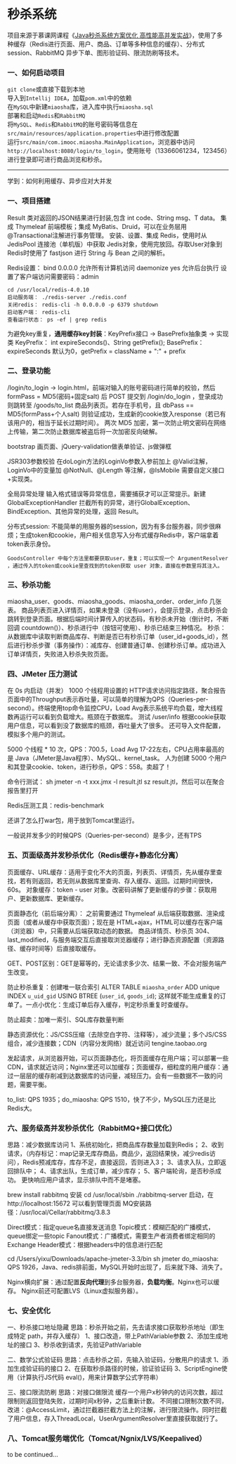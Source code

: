 # 秒杀系统

项目来源于慕课网课程《[Java秒杀系统方案优化 高性能高并发实战](https://coding.imooc.com/class/chapter/168.html)》，使用了多种缓存（Redis进行页面、用户、商品、订单等多种信息的缓存）、分布式session、RabbitMQ 异步下单、图形验证码、限流防刷等技术。

### 一、如何启动项目

`git clone`或直接下载到本地  
导入到`Intellij IDEA`，加载`pom.xml`中的依赖  
在`MySQL`中新建`miaosha`库，进入库中执行`miaosha.sql`  
部署和启动`Redis`和`RabbitMQ`  
将`MySQL`、`Redis`和`RabbitMQ`的账号密码等信息在`src/main/resources/application.properties`中进行修改配置  
运行`src/main/com.imooc.miaosha.MainApplication`，浏览器中访问`http://localhost:8080/login/to_login`，使用账号（13366061234，123456）进行登录即可进行商品浏览和秒杀。










---
学到：如何利用缓存、异步应对大并发

### 一、项目搭建
Result 类对返回的JSON结果进行封装,包含 int code、String msg、T data。
集成 Thymeleaf 前端模板；集成 MyBatis、Druid，可以在业务层用@Transactional注解进行事务管理。
安装、设置、集成 Redis，使用时从 JedisPool 连接池（单机版）中获取 Jedis对象，使用完放回。存取User对象到Redis时使用了 fastjson 进行 String 与 Bean 之间的解析。

Redis设置：
	bind 0.0.0.0 允许所有计算机访问
	daemonize yes	允许后台执行
	设置了客户端访问需要密码：admin

	cd /usr/local/redis-4.0.10
	启动服务端： ./redis-server ./redis.conf
	关闭redis： redis-cli -h 0.0.0.0 -p 6379 shutdown
	启动客户端： redis-cli
	查看运行状态： ps -ef | grep redis

为避免key重复，**通用缓存key封装**：KeyPrefix接口 -> BasePrefix抽象类 -> 实现类
	KeyPrefix： int expireSeconds()、String getPrefix();
	BasePrefix： expireSeconds 默认为0，getPrefix = className + ":" + prefix

### 二、登录功能
/login/to_login -> login.html，前端对输入的账号密码进行简单的校验，然后 formPass = MD5(密码+固定salt) 后 POST 提交到 /login/do_login ，登录成功则跳转至 /goods/to_list 商品列表页。若存在手机号，且 dbPass == MD5(formPass+个人salt) 则验证成功，生成新的cookie放入response（若已有该用户的，相当于延长过期时间）。
两次 MD5 加密，第一次防止明文密码在网络上传输，第二次防止数据库被盗后将一次加密反向破解。

bootstrap 画页面、jQuery-validation做表单验证、js做弹框

JSR303参数校验
	在doLogin方法的LoginVo参数入参前加上 @Valid注解，LoginVo中的变量加 @NotNull、@Length 等注解，@IsMobile 需要自定义接口+实现类。

全局异常处理
	输入格式错误等异常信息，需要捕获才可以正常提示。新建 GlobalExceptionHandler 拦截所有的异常，进行GlobalException、BindException、其他异常的处理，返回 Result。

分布式session:
	不能简单的用服务器的session，因为有多台服务器，同步很麻烦；生成token和cookie，用户相关信息写入分布式缓存Redis中，客户端拿着token表示身份。

	GoodsController 中每个方法里都要获取user，重复；可以实现一个 ArgumentResolver ，通过传入的token或cookie里查找到的token获取 user 对象，直接在参数里将其注入。

### 三、秒杀功能
miaosha_user、goods、miaosha_goods、miaosha_order、order_info 几张表。
商品列表页进入详情页，如果未登录（没有user），会提示登录，点击秒杀会跳转到登录页面。根据后端时间计算传入的状态码，有秒杀未开始（倒计时，不断回调 countdown()）、秒杀进行中（按钮可使用）、秒杀已结束三种情况。
秒杀：从数据库中读取判断商品库存、判断是否已有秒杀订单（user_id+goods_id），然后进行秒杀步骤（事务操作）：减库存、创建普通订单、创建秒杀订单。成功进入订单详情页，失败进入秒杀失败页面。

### 四、JMeter 压力测试
在 0s 内启动（并发） 1000 个线程用设置的 HTTP请求访问指定路径，聚合报告页面中的Throughput表示吞吐量，可以简单的理解为QPS（Queries-per-second）。终端使用top命令监控CPU，Load Avg表示系统平均负载，增大线程数再运行可以看到负载增大。瓶颈在于数据库。
测试 /user/info 根据cookie获取用户信息，可以看到没了数据库的瓶颈，吞吐量大了很多。
还可导入文件配置，模拟多个用户的测试。

5000 个线程 * 10 次，QPS：700.5，Load Avg 17-22左右，CPU占用率最高的是 Java（JMeter是Java程序）、MySQL、kernel_task。
人为创建 5000 个用户和其登录cookie、token，进行秒杀，QPS：558。卖超了！

命令行测试：
	sh jmeter -n -t xxx.jmx -l result.jtl
	sz result.jtl，然后可以在聚合报告里打开

Redis压测工具：redis-benchmark

还讲了怎么打war包，用于放到Tomcat里运行。

一般说并发多少的时候QPS（Queries-per-second）是多少，还有TPS


### 五、页面级高并发秒杀优化（Redis缓存+静态化分离）
页面缓存、URL缓存：适用于变化不大的页面，列表页、详情页，先从缓存里查找，若有则返回，若无则从数据库里查询、存入缓存、返回。过期时间很快，60s。
对象缓存：token - user 对象。改密码讲解了更新缓存的步骤：获取用户、更新数据库、更新缓存。

页面静态化（前后端分离）：
	之前需要通过 Thymeleaf 从后端获取数据、渲染成页面（或者从缓存中获取页面）；现在是 HTML+ajax，HTML可以缓存在客户端（浏览器）中，只需要从后端获取动态的数据。
	商品详情页、秒杀页
304、last_modified，与服务端交互后直接取浏览器缓存；进行静态资源配置（资源路径、缓存时间等）后直接取缓存。

GET、POST区别：GET是幂等的，无论请求多少次、结果一致、不会对服务端产生改变。

防止秒杀重复：创建唯一联合索引 ALTER TABLE `miaosha_order` 
ADD unique INDEX `u_uid_gid` USING BTREE (`user_id`, `goods_id`); 这样就不能生成重复的订单了。一点小优化：生成订单后存入缓存，判定秒杀重复时查缓存。

防止超卖：加唯一索引、SQL库存数量判断

静态资源优化：JS/CSS压缩（去除空白字符、注释等），减少流量；多个JS/CSS组合，减少连接数；CDN（内容分发网络）就近访问
	tengine.taobao.org

发起请求，从浏览器开始，可以页面静态化，将页面缓存在用户端；可以部署一些CDN，请求就近访问；Nginx里还可以加缓存；页面缓存，细粒度的用户缓存：通过一层层的缓存削减到达数据库的访问量，减轻压力。会有一些数据不一致的问题，需要平衡。

to_list: QPS 1935；do_miaosha: QPS 1510，快了不少，MySQL压力还是比Redis大。


### 六、服务级高并发秒杀优化（RabbitMQ+接口优化）
思路：减少数据库访问
	1、系统初始化，把商品库存数量加载到Redis；
	2、收到请求，（内存标记：map记录无库存商品，商品少，返回结果快，减少redis访问），Redis预减库存，库存不足，直接返回，否则进入3；
	3、请求入队，立即返回排队中；
	4、请求出队，生成订单，减少库存；
	5、客户端轮询，是否秒杀成功。
更快响应用户请求，显示排队中而不是堵塞。

brew install rabbitmq 安装
cd /usr/local/sbin
./rabbitmq-server 启动，在 http://localhost:15672 可以看到管理页面
MQ安装路径：/usr/local/Cellar/rabbitmq/3.8.3

Direct模式：指定queue名直接发送消息
Topic模式：模糊匹配的广播模式，queue绑定一些topic
Fanout模式：广播模式，需要生产者消费者绑定相同的Exchange
Header模式：根据headers中的信息进行匹配

cd /Users/yixu/Downloads/apache-jmeter-3.3/bin 
sh jmeter
do_miaosha: QPS 1926，Java、redis排前面，MySQL开始时出现了，后来就下降、消失了。

Nginx横向扩展：通过配置**反向代理**到多台服务器，**负载均衡**。Nginx也可以缓存。
Nginx前还可配置LVS（Linux虚拟服务器）。

### 七、安全优化
一、秒杀接口地址隐藏 
思路：秒杀开始之前，先去请求接口获取秒杀地址（即生成特定 path，并存入缓存）
1、接口改造，带上PathVariable参数
2、添加生成地址的接口
3、秒杀收到请求，先验证PathVariable

二、数学公式验证码
思路：点击秒杀之前，先输入验证码，分散用户的请求
1、添加生成验证码的接口
2、在获取秒杀路径的时候，验证验证码
3、ScriptEngine使用（计算执行JS代码 eval()，用来计算数学公式字符串）

三、接口限流防刷
思路：对接口做限流
缓存一个用户x秒钟内的访问次数，超过限制则返回登陆失败，过期时间x秒钟，之后重新计数。
不同接口限制次数不同，改进：@AccessLimit，通过拦截器拦截方法上的注解，进行限流操作。同时拦截了用户信息，存入ThreadLocal，UserArgumentResolver里直接获取就行了。


### 八、Tomcat服务端优化（Tomcat/Ngnix/LVS/Keepalived）

to be continued...















































